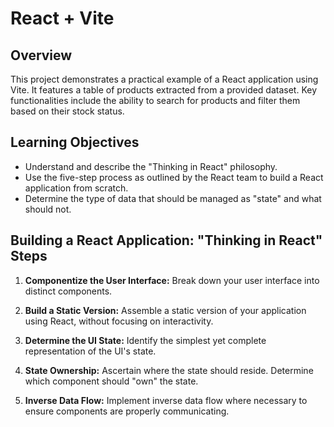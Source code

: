 # React + Vite

## Overview

This project demonstrates a practical example of a React application using Vite. It features a table of products extracted from a provided dataset. Key functionalities include the ability to search for products and filter them based on their stock status.

## Learning Objectives

- Understand and describe the "Thinking in React" philosophy.
- Use the five-step process as outlined by the React team to build a React application from scratch.
- Determine the type of data that should be managed as "state" and what should not.

## Building a React Application: "Thinking in React" Steps

1. **Componentize the User Interface:** Break down your user interface into distinct components.

2. **Build a Static Version:** Assemble a static version of your application using React, without focusing on interactivity.

3. **Determine the UI State:** Identify the simplest yet complete representation of the UI's state.

4. **State Ownership:** Ascertain where the state should reside. Determine which component should "own" the state.

5. **Inverse Data Flow:** Implement inverse data flow where necessary to ensure components are properly communicating.
